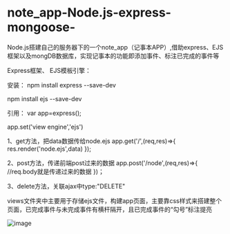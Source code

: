 # note_app-Node.js-express-mongoose-
Node.js搭建自己的服务器下的一个note_app（记事本APP）,借助express、EJS框架以及mongDB数据库，实现记事本的功能即添加事件、标注已完成的事件等

Express框架、  EJS模板引擎：

  安装：
npm install express --save-dev

npm install ejs --save-dev

  引用：
 var app=express();
 
 app.set('view engine','ejs')
 
  1、get方法，把data数据传给node.ejs
app.get('/',(req,res)=>{
  res.render('node.ejs',data)
});

  2、post方法，传递前端post过来的数据
 app.post('/node',(req,res)=>{
  //req.body就是传递过来的数据
 })；
 
  3、delete方法，关联ajax中type:"DELETE"



views文件夹中主要用于存储ejs文件，构建app页面，主要靠css样式来搭建整个页面，已完成事件与未完成事件有横杆隔开，且已完成事件的“勾号”标注提亮

![image](https://github.com/AmyDengLi/note_app-Node.js-express-mongoose-/image/925dad81a40d749824dfcd731083490.png )

